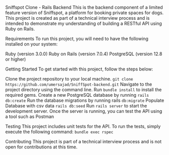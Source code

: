 Sniffspot Clone - Rails Backend
This is the backend component of a limited feature version of Sniffspot, a platform for booking private spaces for dogs. This project is created as part of a technical interview process and is intended to demonstrate my understanding of building a RESTful API using Ruby on Rails.

Requirements
To run this project, you will need to have the following installed on your system:

Ruby (version 3.0.0)
Ruby on Rails (version 7.0.4)
PostgreSQL (version 12.8 or higher)

Getting Started
To get started with this project, follow the steps below:

Clone the project repository to your local machine.
`git clone https://github.com/umersajad/SniffSpot-backend.git`
Navigate to the project directory using the command line.
Run `bundle install` to install the required gems.
Create a new PostgreSQL database by running `rails db:create`
Run the database migrations by running rails `db:migrate`
Populate Database with csv data
`rails db:seed`
Run `rails server` to start the development server.
Once the server is running, you can test the API using a tool such as Postman

Testing
This project includes unit tests for the API. To run the tests, simply execute the following command:
`bundle exec rspec`

Contributing
This project is part of a technical interview process and is not open for contributions at this time.
